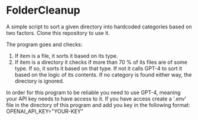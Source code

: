 # FolderCleanup

A simple script to sort a given directory into hardcoded categories based on two factors. Clone this repository to use it.

The program goes and checks:

1. If item is a file, it sorts it based on its type.
2. If item is a directory it checks if more than 70 % of its files are of some type. If so, it sorts it based on that type. If not it calls GPT-4 to sort it based on the logic of its contents. If no category is found either way, the directory is ignored.


In order for this program to be reliable you need to use GPT-4, meaning your API key needs to have access to it.
If you have access create a '.env' file in the directory of this program and add you key in the following format:
OPENAI_API_KEY="YOUR-KEY"
